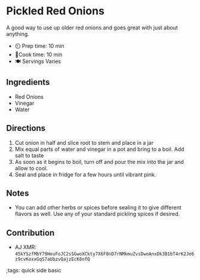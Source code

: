 # Pickled Red Onions

A good way to use up older red onions and goes great with just about anything.

- ⏲️ Prep time: 10 min
- 🍳Cook time: 10 min
- 🍽️ Servings Varies

## Ingredients

- Red Onions 
- Vinegar
- Water

## Directions

1. Cut onion in half and slice root to stem and place in a jar
2. Mix equal parts of water and vinegar in a pot and bring to a boil. Add salt to taste
3. As soon as it begins to boil, turn off and pour the mix into the jar and allow to cool. 
4. Seal and place in fridge for a few hours until vibrant pink. 

## Notes
- You can add other herbs or spices before sealing it to give different flavors as well. Use any of your standard pickling spices if desired.

## Contribution

- AJ XMR: `45kYSzfMbY79HeuFoJC2sSGwoXCkty7X6F8nD7rNMkmuZvsDwoAnxDk3B1bT4rK2Je6z9cvKoxxGqS7aUbzvQajzEcK8nfQ`

;tags: quick side basic   

